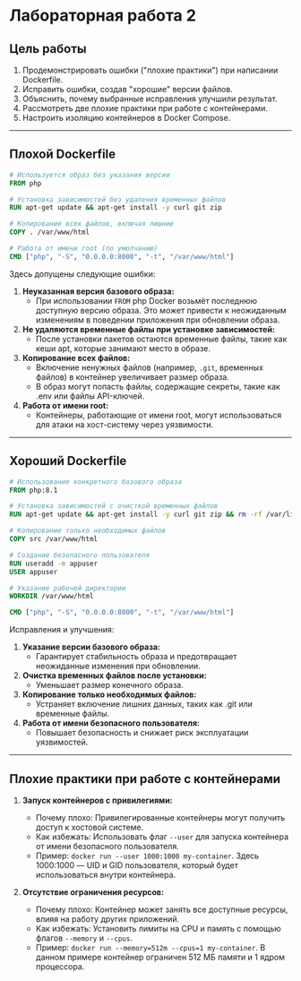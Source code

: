 # Лабораторная работа 2

## Цель работы
1. Продемонстрировать ошибки ("плохие практики") при написании Dockerfile.
2. Исправить ошибки, создав "хорошие" версии файлов.
3. Объяснить, почему выбранные исправления улучшили результат.
4. Рассмотреть две плохие практики при работе с контейнерами.
5. Настроить изоляцию контейнеров в Docker Compose.

---

## Плохой Dockerfile

```dockerfile
# Используется образ без указания версии
FROM php

# Установка зависимостей без удаления временных файлов
RUN apt-get update && apt-get install -y curl git zip

# Копирование всех файлов, включая лишние
COPY . /var/www/html

# Работа от имени root (по умолчанию)
CMD ["php", "-S", "0.0.0.0:8000", "-t", "/var/www/html"]
```
Здесь допущены следующие ошибки:
1. **Неуказанная версия базового образа:**
   - При использовании `FROM` php Docker возьмёт последнюю доступную версию образа. Это может привести к неожиданным изменениям в поведении приложения при обновлении образа.
2. **Не удаляются временные файлы при установке зависимостей:**
   - После установки пакетов остаются временные файлы, такие как кеши apt, которые занимают место в образе.
3. **Копирование всех файлов:**
   - Включение ненужных файлов (например, `.git`, временных файлов) в контейнер увеличивает размер образа.
   - В образ могут попасть файлы, содержащие секреты, такие как .env или файлы API-ключей.
4. **Работа от имени root:**
   - Контейнеры, работающие от имени root, могут использоваться для атаки на хост-систему через уязвимости.

---

## Хороший Dockerfile

```dockerfile
# Использование конкретного базового образа
FROM php:8.1

# Установка зависимостей с очисткой временных файлов
RUN apt-get update && apt-get install -y curl git zip && rm -rf /var/lib/apt/lists/*

# Копирование только необходимых файлов
COPY src /var/www/html

# Создание безопасного пользователя
RUN useradd -m appuser
USER appuser

# Указание рабочей директории
WORKDIR /var/www/html

CMD ["php", "-S", "0.0.0.0:8000", "-t", "/var/www/html"]
```

Исправления и улучшения:
1. **Указание версии базового образа:**
   - Гарантирует стабильность образа и предотвращает неожиданные изменения при обновлении.
2. **Очистка временных файлов после установки:**
   - Уменьшает размер конечного образа.
3. **Копирование только необходимых файлов:**
   - Устраняет включение лишних данных, таких как .git или временные файлы.
4. **Работа от имени безопасного пользователя:**
   - Повышает безопасность и снижает риск эксплуатации уязвимостей.

---

## Плохие практики при работе с контейнерами

1. **Запуск контейнеров с привилегиями:**
   - Почему плохо: Привилегированные контейнеры могут получить доступ к хостовой системе.
   - Как избежать: Использовать флаг `--user` для запуска контейнера от имени безопасного пользователя.
   - Пример: `docker run --user 1000:1000 my-container`. Здесь 1000:1000 — UID и GID пользователя, который будет использоваться внутри контейнера.

2. **Отсутствие ограничения ресурсов:**
   - Почему плохо: Контейнер может занять все доступные ресурсы, влияя на работу других приложений.
   - Как избежать: Установить лимиты на CPU и память с помощью флагов `--memory` и `--cpus`.
   - Пример: `docker run --memory=512m --cpus=1 my-container`. В данном примере контейнер ограничен 512 МБ памяти и 1 ядром процессора.